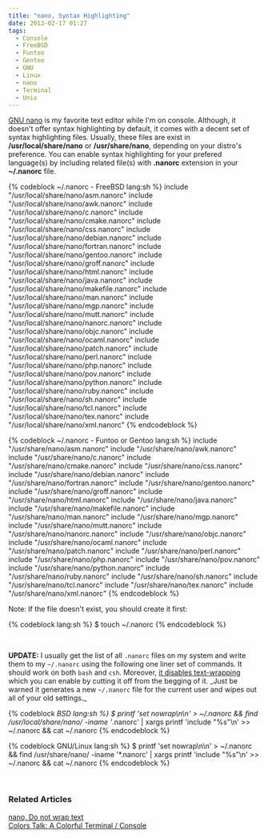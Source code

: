 ```yaml
---
title: "nano, Syntax Highlighting"
date: 2013-02-17 01:27
tags:
  - Console
  - FreeBSD
  - Funtoo
  - Gentoo
  - GNU
  - Linux
  - nano
  - Terminal
  - Unix
---
```


[GNU nano](http://www.nano-editor.org/) is my favorite text editor while I'm on console. Although, it doesn't offer syntax highlighting by default, it comes with a decent set of syntax highlighting files. Usually, these files are exist in __/usr/local/share/nano__ or __/usr/share/nano__, depending on your distro's preference. You can enable syntax highlighting for your prefered language(s) by including related file(s) with __.nanorc__ extension in your __~/.nanorc__ file.

{% codeblock ~/.nanorc - FreeBSD lang:sh %}
include "/usr/local/share/nano/asm.nanorc"
include "/usr/local/share/nano/awk.nanorc"
include "/usr/local/share/nano/c.nanorc"
include "/usr/local/share/nano/cmake.nanorc"
include "/usr/local/share/nano/css.nanorc"
include "/usr/local/share/nano/debian.nanorc"
include "/usr/local/share/nano/fortran.nanorc"
include "/usr/local/share/nano/gentoo.nanorc"
include "/usr/local/share/nano/groff.nanorc"
include "/usr/local/share/nano/html.nanorc"
include "/usr/local/share/nano/java.nanorc"
include "/usr/local/share/nano/makefile.nanorc"
include "/usr/local/share/nano/man.nanorc"
include "/usr/local/share/nano/mgp.nanorc"
include "/usr/local/share/nano/mutt.nanorc"
include "/usr/local/share/nano/nanorc.nanorc"
include "/usr/local/share/nano/objc.nanorc"
include "/usr/local/share/nano/ocaml.nanorc"
include "/usr/local/share/nano/patch.nanorc"
include "/usr/local/share/nano/perl.nanorc"
include "/usr/local/share/nano/php.nanorc"
include "/usr/local/share/nano/pov.nanorc"
include "/usr/local/share/nano/python.nanorc"
include "/usr/local/share/nano/ruby.nanorc"
include "/usr/local/share/nano/sh.nanorc"
include "/usr/local/share/nano/tcl.nanorc"
include "/usr/local/share/nano/tex.nanorc"
include "/usr/local/share/nano/xml.nanorc"
{% endcodeblock %}

{% codeblock ~/.nanorc - Funtoo or Gentoo lang:sh %}
include "/usr/share/nano/asm.nanorc"
include "/usr/share/nano/awk.nanorc"
include "/usr/share/nano/c.nanorc"
include "/usr/share/nano/cmake.nanorc"
include "/usr/share/nano/css.nanorc"
include "/usr/share/nano/debian.nanorc"
include "/usr/share/nano/fortran.nanorc"
include "/usr/share/nano/gentoo.nanorc"
include "/usr/share/nano/groff.nanorc"
include "/usr/share/nano/html.nanorc"
include "/usr/share/nano/java.nanorc"
include "/usr/share/nano/makefile.nanorc"
include "/usr/share/nano/man.nanorc"
include "/usr/share/nano/mgp.nanorc"
include "/usr/share/nano/mutt.nanorc"
include "/usr/share/nano/nanorc.nanorc"
include "/usr/share/nano/objc.nanorc"
include "/usr/share/nano/ocaml.nanorc"
include "/usr/share/nano/patch.nanorc"
include "/usr/share/nano/perl.nanorc"
include "/usr/share/nano/php.nanorc"
include "/usr/share/nano/pov.nanorc"
include "/usr/share/nano/python.nanorc"
include "/usr/share/nano/ruby.nanorc"
include "/usr/share/nano/sh.nanorc"
include "/usr/share/nano/tcl.nanorc"
include "/usr/share/nano/tex.nanorc"
include "/usr/share/nano/xml.nanorc"
{% endcodeblock %}

Note: If the file doesn't exist, you should create it first:

{% codeblock lang:sh %}
$ touch ~/.nanorc
{% endcodeblock %}

<!-- more -->

<br/>

**UPDATE:** I usually get the list of all <code>.nanorc</code> files on my system and write them to my <code>~/.nanorc</code> using the following one liner set of commands. It should work on both <code>bash</code> and <code>csh</code>. Moreover, [it disables text-wrapping](/blog/2013/02/17/nano-do-not-wrap-text/) which you can enable by cutting it off from the begging of it. _Just be warned it generates a new <code>~/.nanorc</code> file for the current user and wipes out all of your old settings._

{% codeblock *BSD lang:sh %}
$ printf 'set nowrap\n\n' > ~/.nanorc && find /usr/local/share/nano/ -iname '*.nanorc' | xargs printf 'include "%s"\n' >> ~/.nanorc && cat ~/.nanorc
{% endcodeblock %}

{% codeblock GNU/Linux lang:sh %}
$ printf 'set nowrap\n\n' > ~/.nanorc && find /usr/share/nano/ -iname '*.nanorc' | xargs printf 'include "%s"\n' >> ~/.nanorc && cat ~/.nanorc
{% endcodeblock %}

<br/>

### Related Articles ###

[nano, Do not wrap text](/blog/2013/02/17/nano-do-not-wrap-text/)  
[Colors Talk: A Colorful Terminal / Console](/blog/2013/03/03/colors-talk-a-colorful-terminal-console/)

